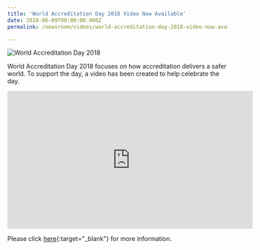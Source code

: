 ```yaml
---
title: 'World Accreditation Day 2018 Video Now Available'
date: 2018-06-09T00:00:00.000Z
permalink: /newsroom/videos/world-accreditation-day-2018-video-now-available

---
```



![World Accreditation Day 2018](/images/press-release/documents/world-accreditation-day-2018.png)

World Accreditation Day 2018 focuses on how accreditation delivers a safer world. To support the day, a video has been created to help celebrate the day.

<div class="bp-youtube">
      <iframe width="560" height="315" src="https://www.youtube.com/embed/douGB7pLlYc" frameborder="0" allow="autoplay; encrypted-media" allowfullscreen></iframe>
</div>

Please click [here](https://www.iaf.nu/articles/World_Accreditation_Day_2018_Video_Now_Available/554){:target="_blank"} for more information.
